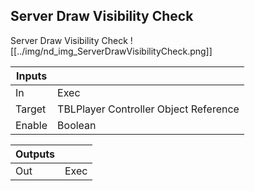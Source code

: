 ## Server Draw Visibility Check
Server Draw Visibility Check
![[../img/nd_img_ServerDrawVisibilityCheck.png]]

|Inputs||
|--|--|
| In | Exec |
| Target | TBLPlayer Controller Object Reference |
| Enable | Boolean |

|Outputs||
|--|--|
| Out | Exec |
